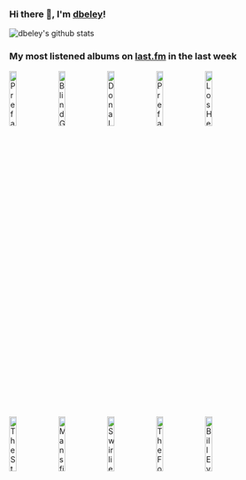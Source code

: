 ### Hi there 👋, I'm [dbeley](https://dbeley.ovh/en)!

![dbeley's github stats](https://github-readme-stats.vercel.app/api?username=dbeley)

### My most listened albums on [last.fm](https://www.last.fm/user/d_beley) in the last week

[<img src='https://lastfm.freetls.fastly.net/i/u/300x300/9be258d654d000529cc34f76ba6e77d1.jpg' width='16%' height='16%' alt='Prefab Sprout - Jordan: The Comeback'>](https://www.last.fm/music/prefab%2bsprout/jordan%253a%2bthe%2bcomeback)&nbsp;
[<img src='https://lastfm.freetls.fastly.net/i/u/300x300/604d0f026ec6f367220a316a99ea3dde.png' width='16%' height='16%' alt='Blind Guardian - Nightfall in Middle-Earth'>](https://www.last.fm/music/blind%2bguardian/nightfall%2bin%2bmiddle-earth)&nbsp;
[<img src='https://lastfm.freetls.fastly.net/i/u/300x300/790e9e2836d341249cff542d64d549a6.png' width='16%' height='16%' alt='Donald Fagen - The Nightfly'>](https://www.last.fm/music/donald%2bfagen/the%2bnightfly)&nbsp;
[<img src='https://lastfm.freetls.fastly.net/i/u/300x300/f2d44434245c4e0499654b5fd7aa1668.png' width='16%' height='16%' alt='Prefab Sprout - Steve McQueen'>](https://www.last.fm/music/prefab%2bsprout/steve%2bmcqueen)&nbsp;
[<img src='https://lastfm.freetls.fastly.net/i/u/300x300/2e51d9b517ea442ac4ab0c06a845f88a.png' width='16%' height='16%' alt='Los Hermanos - Ventura'>](https://www.last.fm/music/los%2bhermanos/ventura)&nbsp;
<br>
[<img src='https://lastfm.freetls.fastly.net/i/u/300x300/b682f1ad6a61946c56adfe837b5784a1.jpg' width='16%' height='16%' alt='The Style Council - Our Favourite Shop'>](https://www.last.fm/music/the%2bstyle%2bcouncil/our%2bfavourite%2bshop)&nbsp;
[<img src='https://lastfm.freetls.fastly.net/i/u/300x300/9ca60ea369c846e8b1c9d3d033a98a75.jpg' width='16%' height='16%' alt='Mansfield.TYA - Seules Au Bout De 23 Secondes'>](https://www.last.fm/music/mansfield.tya/seules%2bau%2bbout%2bde%2b23%2bsecondes)&nbsp;
[<img src='https://lastfm.freetls.fastly.net/i/u/300x300/1e34f1e2a9344535ab4576e73a6a430f.png' width='16%' height='16%' alt='Swirlies - They Spent Their Wild Youthful Days in the Glittering World of the Salons'>](https://www.last.fm/music/swirlies/they%2bspent%2btheir%2bwild%2byouthful%2bdays%2bin%2bthe%2bglittering%2bworld%2bof%2bthe%2bsalons)&nbsp;
[<img src='https://lastfm.freetls.fastly.net/i/u/300x300/b7c46d67921e042ce901522144c807ee.jpg' width='16%' height='16%' alt='The Four Tops - Reach Out'>](https://www.last.fm/music/the%2bfour%2btops/reach%2bout)&nbsp;
[<img src='https://lastfm.freetls.fastly.net/i/u/300x300/ff13d72a507e477d9d3aa84aae9b2665.png' width='16%' height='16%' alt='Bill Evans - Alone'>](https://www.last.fm/music/bill%2bevans/alone)&nbsp;
<br>
